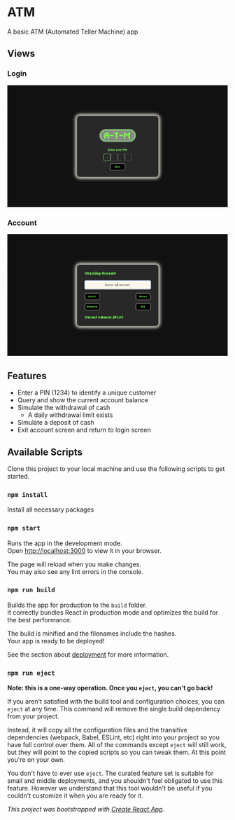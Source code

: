 # ATM

A basic ATM (Automated Teller Machine) app

## Views

### Login

![login-screen-mockup](/public/login-screen.png)

### Account

![account-screen-mockup](/public/account-screen.png)

## Features

- Enter a PIN (1234) to identify a unique customer
- Query and show the current account balance
- Simulate the withdrawal of cash
  - A daily withdrawal limit exists
- Simulate a deposit of cash
- Exit account screen and return to login screen

## Available Scripts

Clone this project to your local machine and use the following scripts to get started.

### `npm install`

Install all necessary packages

### `npm start`

Runs the app in the development mode.\
Open [http://localhost:3000](http://localhost:3000) to view it in your browser.

The page will reload when you make changes.\
You may also see any lint errors in the console.

### `npm run build`

Builds the app for production to the `build` folder.\
It correctly bundles React in production mode and optimizes the build for the best performance.

The build is minified and the filenames include the hashes.\
Your app is ready to be deployed!

See the section about [deployment](https://facebook.github.io/create-react-app/docs/deployment) for more information.

### `npm run eject`

**Note: this is a one-way operation. Once you `eject`, you can't go back!**

If you aren't satisfied with the build tool and configuration choices, you can `eject` at any time. This command will remove the single build dependency from your project.

Instead, it will copy all the configuration files and the transitive dependencies (webpack, Babel, ESLint, etc) right into your project so you have full control over them. All of the commands except `eject` will still work, but they will point to the copied scripts so you can tweak them. At this point you're on your own.

You don't have to ever use `eject`. The curated feature set is suitable for small and middle deployments, and you shouldn't feel obligated to use this feature. However we understand that this tool wouldn't be useful if you couldn't customize it when you are ready for it.

_This project was bootstrapped with [Create React App](https://github.com/facebook/create-react-app)._
